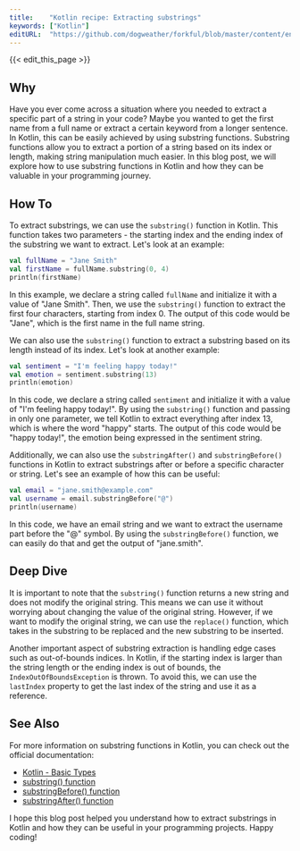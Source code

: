 ```yaml
---
title:    "Kotlin recipe: Extracting substrings"
keywords: ["Kotlin"]
editURL:  "https://github.com/dogweather/forkful/blob/master/content/en/kotlin/extracting-substrings.md"
---
```


{{< edit_this_page >}}

## Why

Have you ever come across a situation where you needed to extract a specific part of a string in your code? Maybe you wanted to get the first name from a full name or extract a certain keyword from a longer sentence. In Kotlin, this can be easily achieved by using substring functions. Substring functions allow you to extract a portion of a string based on its index or length, making string manipulation much easier. In this blog post, we will explore how to use substring functions in Kotlin and how they can be valuable in your programming journey.

## How To

To extract substrings, we can use the `substring()` function in Kotlin. This function takes two parameters - the starting index and the ending index of the substring we want to extract. Let's look at an example:

```Kotlin
val fullName = "Jane Smith"
val firstName = fullName.substring(0, 4)
println(firstName)
```

In this example, we declare a string called `fullName` and initialize it with a value of "Jane Smith". Then, we use the `substring()` function to extract the first four characters, starting from index 0. The output of this code would be "Jane", which is the first name in the full name string.

We can also use the `substring()` function to extract a substring based on its length instead of its index. Let's look at another example:

```Kotlin 
val sentiment = "I'm feeling happy today!"
val emotion = sentiment.substring(13)
println(emotion)
```

In this code, we declare a string called `sentiment` and initialize it with a value of "I'm feeling happy today!". By using the `substring()` function and passing in only one parameter, we tell Kotlin to extract everything after index 13, which is where the word "happy" starts. The output of this code would be "happy today!", the emotion being expressed in the sentiment string.

Additionally, we can also use the `substringAfter()` and `substringBefore()` functions in Kotlin to extract substrings after or before a specific character or string. Let's see an example of how this can be useful:

```Kotlin
val email = "jane.smith@example.com"
val username = email.substringBefore("@")
println(username)
```

In this code, we have an email string and we want to extract the username part before the "@" symbol. By using the `substringBefore()` function, we can easily do that and get the output of "jane.smith".

## Deep Dive

It is important to note that the `substring()` function returns a new string and does not modify the original string. This means we can use it without worrying about changing the value of the original string. However, if we want to modify the original string, we can use the `replace()` function, which takes in the substring to be replaced and the new substring to be inserted.

Another important aspect of substring extraction is handling edge cases such as out-of-bounds indices. In Kotlin, if the starting index is larger than the string length or the ending index is out of bounds, the `IndexOutOfBoundsException` is thrown. To avoid this, we can use the `lastIndex` property to get the last index of the string and use it as a reference.

## See Also

For more information on substring functions in Kotlin, you can check out the official documentation: 
- [Kotlin - Basic Types](https://kotlinlang.org/docs/basic-types.html#strings)
- [substring() function](https://kotlinlang.org/api/latest/jvm/stdlib/kotlin/-string/substring.html)
- [substringBefore() function](https://kotlinlang.org/api/latest/jvm/stdlib/kotlin/-string/substring-before.html)
- [substringAfter() function](https://kotlinlang.org/api/latest/jvm/stdlib/kotlin/-string/substring-after.html)

I hope this blog post helped you understand how to extract substrings in Kotlin and how they can be useful in your programming projects. Happy coding!